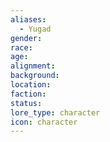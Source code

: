 ```yaml
---
aliases:
  - Yugad
gender: 
race: 
age: 
alignment: 
background: 
location: 
faction: 
status: 
lore_type: character
icon: character
---
```

